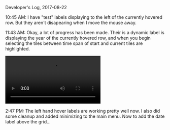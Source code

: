 Developer's Log, 2017-08-22

10:45 AM: I have "test" labels displaying to the left of the currently hovered row. But they aren't disapearing when I move the mouse away.

11:43 AM: Okay, a lot of progress has been made. Their is a dynamic label is displaying the year of the currently hovered row, and when you begin selecting the tiles between time span of start and current tiles are highlighted.

![Fig 1](./embed%20images/2017-08-22%20Fig%201.mov)

2:47 PM: The left hand hover labels are working pretty well now. I also did some cleanup and added minimizing to the main menu. Now to add the date label above the grid...
